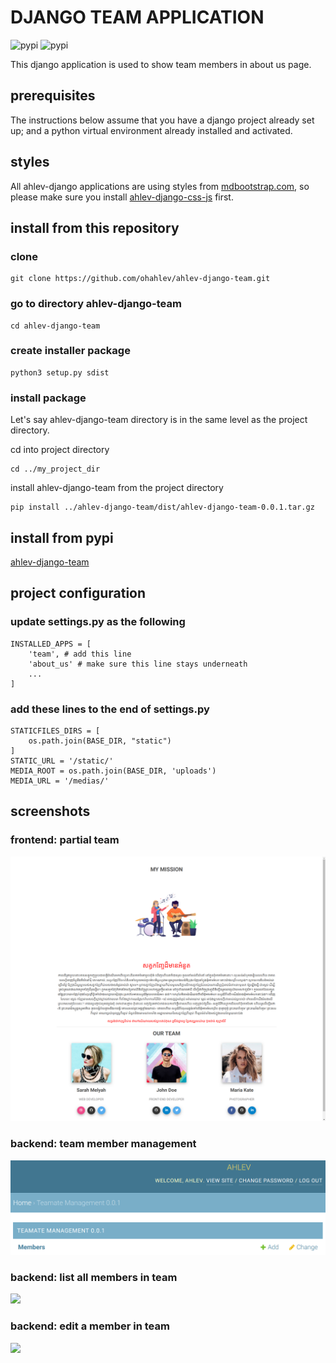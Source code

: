 # DJANGO TEAM APPLICATION
![pypi](https://img.shields.io/pypi/v/ahlev-django-team) ![pypi](https://img.shields.io/pypi/status/ahlev-django-team)

This django application is used to show team members in about us page.

## prerequisites
The instructions below assume that you have a django project already set up; and a python virtual environment already installed and activated. 

## styles
All ahlev-django applications are using styles from [mdbootstrap.com](https://mdbootstrap.com), so please make sure you install [ahlev-django-css-js](https://github.com/ohahlev/ahlev-django-css-js.git) first.

## install from this repository
### clone
```
git clone https://github.com/ohahlev/ahlev-django-team.git
```

### go to directory ahlev-django-team
```
cd ahlev-django-team
```

### create installer package
```
python3 setup.py sdist
```

### install package
Let's say ahlev-django-team directory is in the same level as the project directory.

cd into project directory
```
cd ../my_project_dir
```
install ahlev-django-team from the project directory
```
pip install ../ahlev-django-team/dist/ahlev-django-team-0.0.1.tar.gz
```

## install from pypi
[ahlev-django-team](https://pypi.org/project/ahlev-django-team/)

## project configuration
### update settings.py as the following
```
INSTALLED_APPS = [
    'team', # add this line
    'about_us' # make sure this line stays underneath
    ...
]
```

### add these lines to the end of settings.py
```
STATICFILES_DIRS = [
    os.path.join(BASE_DIR, "static")
]
STATIC_URL = '/static/'
MEDIA_ROOT = os.path.join(BASE_DIR, 'uploads')
MEDIA_URL = '/medias/'
```

## screenshots
### frontend: partial team
![](screenshot/team_frontend.png)

### backend: team member management
![](screenshot/team_backend1.png)

### backend: list all members in team
![](screenshot/tag_backend2.png)

### backend: edit a member in team
![](screenshot/tag_backend3.png)
